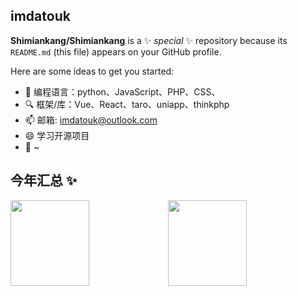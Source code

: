 ## imdatouk

**Shimiankang/Shimiankang** is a ✨ _special_ ✨ repository because its `README.md` (this file) appears on your GitHub profile.

Here are some ideas to get you started:

- 🔭 编程语言：python、JavaScript、PHP、CSS、
- 🔍 框架/库：Vue、React、taro、uniapp、thinkphp
- 📫 邮箱: imdatouk@outlook.com
- 😄 学习开源项目
- 🌱 ~

## 今年汇总 ✨

<img align="" width="50%" height="137px" src="https://github-readme-stats.vercel.app/api?username=Shimiankang&hide_title=true&hide_border=true&show_icons=true&include_all_commits=true&line_height=21&bg_color=0,EC6C6C,FFD479,FFFC79,73FA79&theme=graywhite&locale=cn" /><img align="" width="50%" height="137px" src="https://github-readme-stats.vercel.app/api/top-langs/?username=Shimiankang&hide_title=true&hide_border=true&layout=compact&bg_color=0,73FA79,73FDFF,D783FF&theme=graywhite&locale=cn" />
